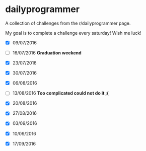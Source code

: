 # dailyprogrammer
A collection of challenges from the r/dailyprogrammer page.

My goal is to complete a challenge every saturday! Wish me luck!

- [X] 09/07/2016

- [ ] 16/07/2016 **Graduation weekend**

- [X] 23/07/2016

- [X] 30/07/2016

- [X] 06/08/2016

- [ ] 13/08/2016 **Too complicated could not do it ;(**

- [X] 20/08/2016 

- [X] 27/08/2016

- [X] 03/09/2016

- [X] 10/09/2016

- [X] 17/09/2016
